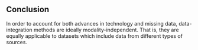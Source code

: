 ## Conclusion

In order to account for both advances in technology and missing data,  data-integration methods are ideally modality-independent.
That is, they are equally applicable to datasets which include data from different types of sources.
